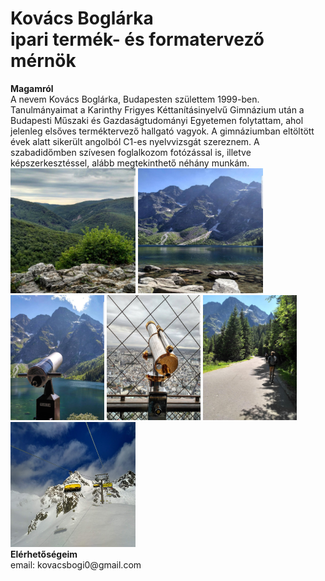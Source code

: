 <!DOCTYPE html>
<html>
<head>
	<title>Kovács Boglárka</title>
	<meta http-equiv="Content-Type" content="text/html; charset=utf-8"/>
	<link type="text/css" rel="stylesheet"
	 href="main3.css"/>
</head>
<body>
<div class="felsocsik">
	<h1> Kovács Boglárka <br>ipari termék- és formatervező mérnök
</div>
<div>
	<p class="elso"> <b> Magamról </b> <br>A nevem Kovács Boglárka, Budapesten születtem 1999-ben. Tanulmányaimat a Karinthy Frigyes Kéttanításinyelvű Gimnázium után a Budapesti Műszaki és Gazdaságtudományi Egyetemen folytattam, ahol jelenleg elsőves terméktervező hallgató vagyok. A gimnáziumban eltöltött évek alatt sikerült angolból C1-es nyelvvizsgát szereznem. A szabadidőmben szívesen foglalkozom fotózással is, illetve képszerkesztéssel, alább megtekinthető néhány munkám. <br> <img src="kep1.jpg" width="200" height="200"> <img src="kep2.jpg" width="200" height="200"> <img src="kep3.jpg" width="150" height="200"> <img src="kep4.jpg" width="150" height="200"> <img src="kep5.jpg" width="150" height="200"> <img src="kep6.jpg" height="200" width="200"> <br> <b> Elérhetőségeim </b>  </br>email: kovacsbogi0@gmail.com 
	</p>
</div>
</body>
</html>
